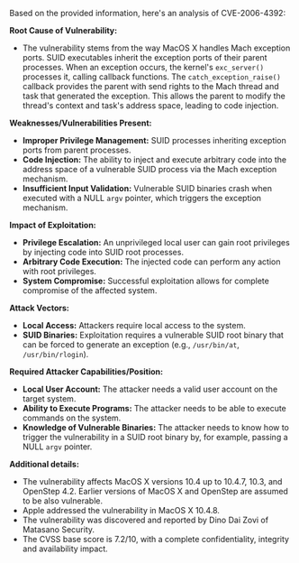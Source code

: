 Based on the provided information, here's an analysis of CVE-2006-4392:

**Root Cause of Vulnerability:**

*   The vulnerability stems from the way MacOS X handles Mach exception ports. SUID executables inherit the exception ports of their parent processes. When an exception occurs, the kernel's `exc_server()` processes it, calling callback functions. The `catch_exception_raise()` callback provides the parent with send rights to the Mach thread and task that generated the exception. This allows the parent to modify the thread's context and task's address space, leading to code injection.

**Weaknesses/Vulnerabilities Present:**

*   **Improper Privilege Management:** SUID processes inheriting exception ports from parent processes.
*   **Code Injection:** The ability to inject and execute arbitrary code into the address space of a vulnerable SUID process via the Mach exception mechanism.
*   **Insufficient Input Validation:** Vulnerable SUID binaries crash when executed with a NULL `argv` pointer, which triggers the exception mechanism.

**Impact of Exploitation:**

*   **Privilege Escalation:** An unprivileged local user can gain root privileges by injecting code into SUID root processes.
*   **Arbitrary Code Execution:**  The injected code can perform any action with root privileges.
*   **System Compromise:** Successful exploitation allows for complete compromise of the affected system.

**Attack Vectors:**

*   **Local Access:** Attackers require local access to the system.
*   **SUID Binaries:** Exploitation requires a vulnerable SUID root binary that can be forced to generate an exception (e.g., `/usr/bin/at`, `/usr/bin/rlogin`).

**Required Attacker Capabilities/Position:**

*   **Local User Account:** The attacker needs a valid user account on the target system.
*   **Ability to Execute Programs:** The attacker needs to be able to execute commands on the system.
*   **Knowledge of Vulnerable Binaries:** The attacker needs to know how to trigger the vulnerability in a SUID root binary by, for example, passing a NULL `argv` pointer.

**Additional details:**

*   The vulnerability affects MacOS X versions 10.4 up to 10.4.7, 10.3, and OpenStep 4.2. Earlier versions of MacOS X and OpenStep are assumed to be also vulnerable.
*   Apple addressed the vulnerability in MacOS X 10.4.8.
*   The vulnerability was discovered and reported by Dino Dai Zovi of Matasano Security.
*   The CVSS base score is 7.2/10, with a complete confidentiality, integrity and availability impact.